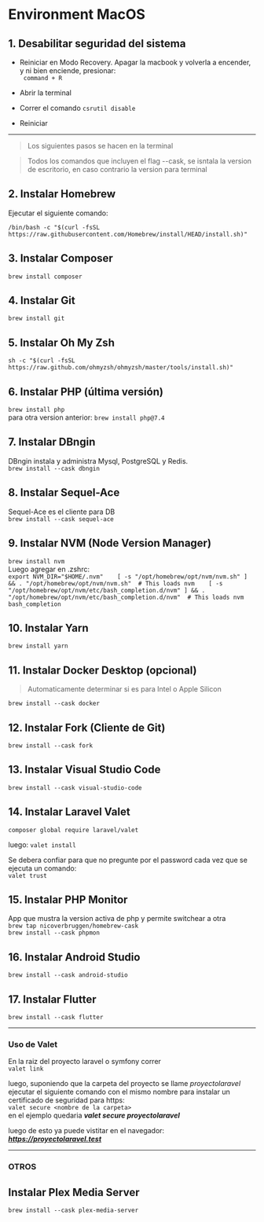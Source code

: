 # **Environment MacOS**

## 1. Desabilitar seguridad del sistema

- Reiniciar en Modo Recovery. Apagar la macbook y volverla a encender, y ni bien enciende, presionar:  
 ` command + R`  

- Abrir la terminal
- Correr el comando `csrutil disable`
- Reiniciar  
  
---
       
> Los siguientes pasos se hacen en la terminal  

> Todos los comandos que incluyen el flag --cask, se isntala la version de escritorio, en caso contrario la version para terminal  

## 2. Instalar Homebrew
Ejecutar el siguiente comando:

`
/bin/bash -c "$(curl -fsSL https://raw.githubusercontent.com/Homebrew/install/HEAD/install.sh)"
`

## 3. Instalar Composer
`brew install composer`

## 4. Instalar Git
`brew install git`

## 5. Instalar Oh My Zsh
`sh -c "$(curl -fsSL https://raw.github.com/ohmyzsh/ohmyzsh/master/tools/install.sh)"`

## 6. Instalar PHP (última versión)
`brew install php`  
para otra version anterior: 
`brew install php@7.4`

## 7. Instalar DBngin
DBngin instala y administra Mysql, PostgreSQL y Redis.  
`brew install --cask dbngin`

## 8. Instalar Sequel-Ace
Sequel-Ace es el cliente para DB  
`brew install --cask sequel-ace`

## 9. Instalar NVM (Node Version Manager)
`brew install nvm`   
Luego agregar en .zshrc:   
`export NVM_DIR="$HOME/.nvm"   
  [ -s "/opt/homebrew/opt/nvm/nvm.sh" ] && . "/opt/homebrew/opt/nvm/nvm.sh"  # This loads nvm   
  [ -s "/opt/homebrew/opt/nvm/etc/bash_completion.d/nvm" ] && . "/opt/homebrew/opt/nvm/etc/bash_completion.d/nvm"  # This loads nvm bash_completion
`

## 10. Instalar Yarn
`brew install yarn`

## 11. Instalar Docker Desktop (opcional)
>Automaticamente determinar si es para Intel o Apple Silicon  

`brew install --cask docker`

## 12. Instalar Fork (Cliente de Git)
`brew install --cask fork`

## 13. Instalar Visual Studio Code
`brew install --cask visual-studio-code`

## 14. Instalar Laravel Valet
`composer global require laravel/valet`

luego:
`valet install`

Se debera confiar para que no pregunte por el password cada vez que se ejecuta un comando:  
`valet trust`

## 15. Instalar PHP Monitor 
App que mustra la version activa de php y permite switchear a otra   
`brew tap nicoverbruggen/homebrew-cask`   
`brew install --cask phpmon`

## 16. Instalar Android Studio
`brew install --cask android-studio`

## 17. Instalar Flutter
`brew install --cask flutter`

---

### Uso de Valet
En la raiz del proyecto laravel o symfony correr    
`valet link`

luego, suponiendo que la carpeta del proyecto se llame *proyectolaravel* ejecutar el siguiente comando con el mismo nombre para instalar un certificado de seguridad para https:  
`valet secure <nombre de la carpeta>`  
en el ejemplo quedaria ***valet secure proyectolaravel***

luego de esto ya puede vistitar en el navegador: ***https://proyectolaravel.test***


---
### OTROS

## Instalar Plex Media Server
`brew install --cask plex-media-server`



 

